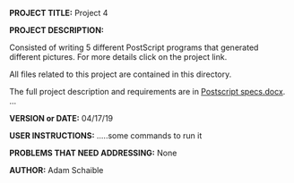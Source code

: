**PROJECT TITLE:** Project 4

**PROJECT DESCRIPTION:**

Consisted of writing 5 different PostScript programs that generated  different pictures. For more details click on the project link.

All files related to this project are contained in this directory.

The full project description and requirements are in [Postscript specs.docx](https://github.com/AdamSchaible/MSU_Denver/blob/master/CS%203210%20Principles%20of%20Prog.%20Languages%20(Spring%202019)/Project%204/Postscript%20specs.docx).
...

**VERSION or DATE:** 04/17/19

**USER INSTRUCTIONS:** 
.....some commands to run it

**PROBLEMS THAT NEED ADDRESSING:** None

**AUTHOR:** Adam Schaible
